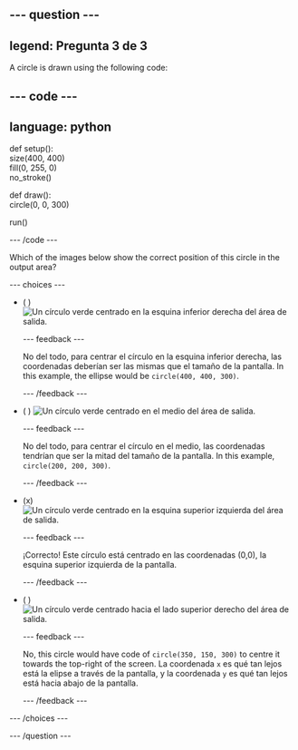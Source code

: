 
--- question ---
---
legend: Pregunta 3 de 3
---

A circle is drawn using the following code:

--- code ---
---
language: python
---

def setup():   
size(400, 400)   
fill(0, 255, 0)   
no_stroke()

def draw():   
circle(0, 0, 300)

run()

--- /code ---

Which of the images below show the correct position of this circle in the output area?

--- choices ---

- ( ) ![Un círculo verde centrado en la esquina inferior derecha del área de salida.](images/bottom-right.png)

  --- feedback ---

  No del todo, para centrar el círculo en la esquina inferior derecha, las coordenadas deberían ser las mismas que el tamaño de la pantalla. In this example, the ellipse would be `circle(400, 400, 300)`.

  --- /feedback ---

- ( ) ![Un círculo verde centrado en el medio del área de salida.](images/centre.png)

  --- feedback ---

  No del todo, para centrar el círculo en el medio, las coordenadas tendrían que ser la mitad del tamaño de la pantalla. In this example, `circle(200, 200, 300)`.

  --- /feedback ---

- (x) ![Un círculo verde centrado en la esquina superior izquierda del área de salida.](images/top-left.png)

  --- feedback ---

  ¡Correcto! Este círculo está centrado en las coordenadas (0,0), la esquina superior izquierda de la pantalla.

  --- /feedback ---

- ( ) ![Un círculo verde centrado hacia el lado superior derecho del área de salida.](images/random-side.png)

  --- feedback ---

  No, this circle would have code of `circle(350, 150, 300)` to centre it towards the top-right of the screen. La coordenada `x` es qué tan lejos está la elipse a través de la pantalla, y la coordenada `y` es qué tan lejos está hacia abajo de la pantalla.

  --- /feedback ---

--- /choices ---

--- /question ---

